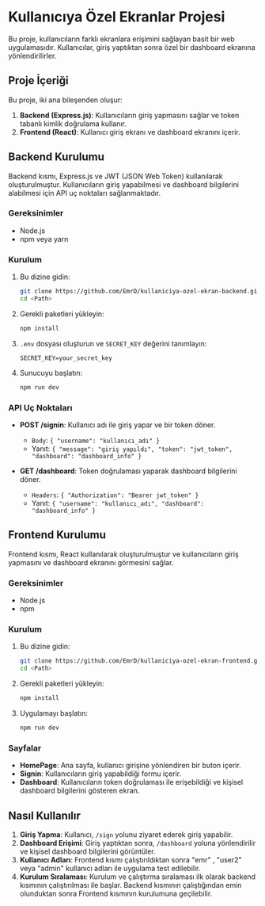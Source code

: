 # Kullanıcıya Özel Ekranlar Projesi

Bu proje, kullanıcıların farklı ekranlara erişimini sağlayan basit bir web uygulamasıdır. Kullanıcılar, giriş yaptıktan sonra özel bir dashboard ekranına yönlendirilirler.

## Proje İçeriği

Bu proje, iki ana bileşenden oluşur:

1. **Backend (Express.js)**: Kullanıcıların giriş yapmasını sağlar ve token tabanlı kimlik doğrulama kullanır.
2. **Frontend (React)**: Kullanıcı giriş ekranı ve dashboard ekranını içerir.

## Backend Kurulumu

Backend kısmı, Express.js ve JWT (JSON Web Token) kullanılarak oluşturulmuştur. Kullanıcıların giriş yapabilmesi ve dashboard bilgilerini alabilmesi için API uç noktaları sağlanmaktadır.

### Gereksinimler

- Node.js
- npm veya yarn

### Kurulum

1. Bu dizine gidin:
    ```bash
    git clone https://github.com/EmrD/kullaniciya-ozel-ekran-backend.git
    cd <Path>
    ```

2. Gerekli paketleri yükleyin:
    ```bash
    npm install
    ```

3. `.env` dosyası oluşturun ve `SECRET_KEY` değerini tanımlayın:
    ```
    SECRET_KEY=your_secret_key
    ```

4. Sunucuyu başlatın:
    ```bash
    npm run dev
    ```

### API Uç Noktaları

- **POST /signin**: Kullanıcı adı ile giriş yapar ve bir token döner.
    - `Body`: `{ "username": "kullanıcı_adı" }`
    - Yanıt: `{ "message": "giriş yapıldı", "token": "jwt_token", "dashboard": "dashboard_info" }`

- **GET /dashboard**: Token doğrulaması yaparak dashboard bilgilerini döner.
    - `Headers`: `{ "Authorization": "Bearer jwt_token" }`
    - Yanıt: `{ "username": "kullanıcı_adı", "dashboard": "dashboard_info" }`

## Frontend Kurulumu

Frontend kısmı, React kullanılarak oluşturulmuştur ve kullanıcıların giriş yapmasını ve dashboard ekranını görmesini sağlar.

### Gereksinimler

- Node.js
- npm

### Kurulum

1. Bu dizine gidin:
    ```bash
    git clone https://github.com/EmrD/kullaniciya-ozel-ekran-frontend.git
    cd <Path>
    ```

2. Gerekli paketleri yükleyin:
    ```bash
    npm install
    ```

3. Uygulamayı başlatın:
    ```bash
    npm run dev
    ```

### Sayfalar

- **HomePage**: Ana sayfa, kullanıcı girişine yönlendiren bir buton içerir.
- **Signin**: Kullanıcıların giriş yapabildiği formu içerir.
- **Dashboard**: Kullanıcıların token doğrulaması ile erişebildiği ve kişisel dashboard bilgilerini gösteren ekran.

## Nasıl Kullanılır

1. **Giriş Yapma**: Kullanıcı, `/sign` yolunu ziyaret ederek giriş yapabilir.
2. **Dashboard Erişimi**: Giriş yaptıktan sonra, `/dashboard` yoluna yönlendirilir ve kişisel dashboard bilgilerini görüntüler.
3. **Kullanıcı Adları**: Frontend kısmı çalıştırıldıktan sonra "emr" , "user2" veya "admin" kullanıcı adları ile uygulama test edilebilir.
4. **Kurulum Sıralaması**: Kurulum ve çalıştırma sıralaması ilk olarak backend kısmının çalıştırılması ile başlar. Backend kısmının çalıştığından emin olunduktan sonra Frontend kısmının kurulumuna geçilebilir.

